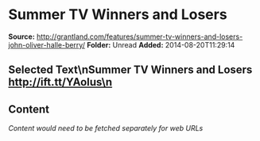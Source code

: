 # Summer TV Winners and Losers

**Source:** http://grantland.com/features/summer-tv-winners-and-losers-john-oliver-halle-berry/
**Folder:** Unread
**Added:** 2014-08-20T11:29:14


## Selected Text\nSummer TV Winners and Losers http://ift.tt/YAoIus\n

## Content
*Content would need to be fetched separately for web URLs*
